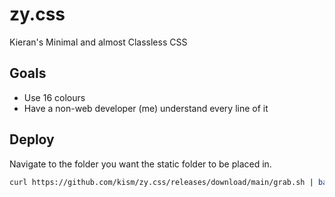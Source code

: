 # zy.css

Kieran's Minimal and almost Classless CSS

## Goals

* Use 16 colours
* Have a non-web developer (me) understand every line of it

## Deploy

Navigate to the folder you want the static folder to be placed in.

```bash
curl https://github.com/kism/zy.css/releases/download/main/grab.sh | bash
```
